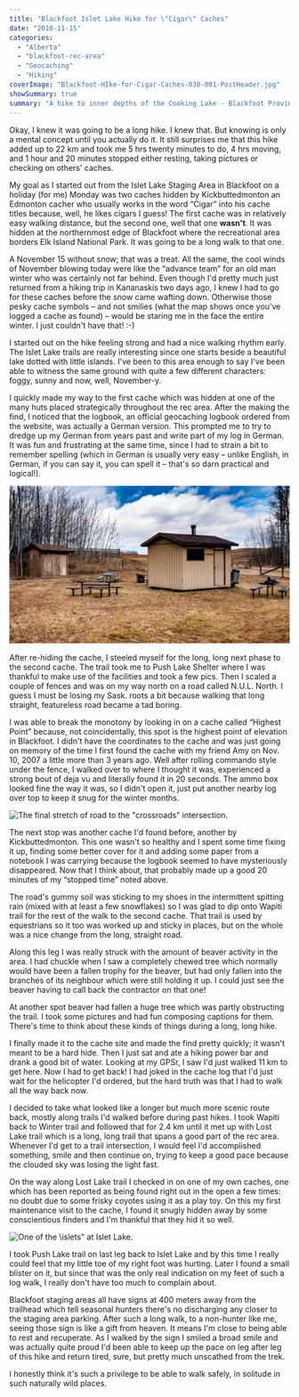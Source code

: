 ```yaml
---
title: "Blackfoot Islet Lake Hike for \"Cigar\" Caches"
date: "2010-11-15"
categories: 
  - "Alberta"
  - "blackfoot-rec-area"
  - "Geocaching"
  - "Hiking"
coverImage: "Blackfoot-HIke-for-Cigar-Caches-030-001-PostHeader.jpg"
showSummary: true
summary: "A hike to inner depths of the Cooking Lake - Blackfoot Provincial Recreation Area. Starting from the Islet Lake Staging Area, I was on the hunt for 'cigar' caches."
---
```


Okay, I knew it was going to be a long hike. I knew that. But knowing is only a mental concept until you actually do it. It still surprises me that this hike added up to 22 km and took me 5 hrs twenty minutes to do, 4 hrs moving, and 1 hour and 20 minutes stopped either resting, taking pictures or checking on others' caches.

My goal as I started out from the Islet Lake Staging Area in Blackfoot on a holiday (for me) Monday was two caches hidden by Kickbuttedmonton an Edmonton cacher who usually works in the word “Cigar” into his cache titles because, well, he likes cigars I guess! The first cache was in relatively easy walking distance, but the second one, well that one **wasn't**. It was hidden at the northernmost edge of Blackfoot where the recreational area borders Elk Island National Park. It was going to be a long walk to that one.

A November 15 without snow; that was a treat. All the same, the cool winds of November blowing today were like the “advance team” for an old man winter who was certainly not far behind. Even though I'd pretty much just returned from a hiking trip in Kananaskis two days ago, I knew I had to go for these caches before the snow came wafting down. Otherwise those pesky cache symbols – and not smilies (what the map shows once you've logged a cache as found) – would be staring me in the face the entire winter. I just couldn't have that! :-)

I started out on the hike feeling strong and had a nice walking rhythm early. The Islet Lake trails are really interesting since one starts beside a beautiful lake dotted with little islands. I've been to this area enough to say I've been able to witness the same ground with quite a few different characters: foggy, sunny and now, well, November-y.

I quickly made my way to the first cache which was hidden at one of the many huts placed strategically throughout the rec area. After the making the find, I noticed that the logbook, an official geocaching logbook ordered from the website, was actually a German version. This prompted me to try to dredge up my German from years past and write part of my log in German. It was fun and frustrating at the same time, since I had to strain a bit to remember spelling (which in German is usually very easy – unlike English, in German, if you can say it, you can spell it – that's so darn practical and logical!).

![Push Lake Shelter](Blackfoot-HIke-for-Cigar-Caches-054-610x343-1.jpg "Push Lake Shelter")

After re-hiding the cache, I steeled myself for the long, long next phase to the second cache. The trail took me to Push Lake Shelter where I was thankful to make use of the facilities and took a few pics. Then I scaled a couple of fences and was on my way north on a road called N.U.L. North. I guess I must be losing my Sask. roots a bit because walking that long straight, featureless road became a tad boring.

I was able to break the monotony by looking in on a cache called “Highest Point” because, not coincidentally, this spot is the highest point of elevation in Blackfoot. I didn't have the coordinates to the cache and was just going on memory of the time I first found the cache with my friend Amy on Nov. 10, 2007 a little more than 3 years ago. Well after rolling commando style under the fence, I walked over to where I thought it was, experienced a strong bout of deja vu and literally found it in 20 seconds. The ammo box looked fine the way it was, so I didn't open it, just put another nearby log over top to keep it snug for the winter months.

![The final stretch of road to the \"crossroads\" intersection.](Blackfoot-HIke-for-Cigar-Caches-064-610x343-1.jpg "The final stretch of road to the \"crossroads\" intersection.")

The next stop was another cache I'd found before, another by Kickbuttedmonton. This one wasn't so healthy and I spent some time fixing it up, finding some better cover for it and adding some paper from a notebook I was carrying because the logbook seemed to have mysteriously disappeared. Now that I think about, that probably made up a good 20 minutes of my “stopped time” noted above.

The road's gummy soil was sticking to my shoes in the intermittent spitting rain (mixed with at least a few snowflakes) so I was glad to dip onto Wapiti trail for the rest of the walk to the second cache. That trail is used by equestrians so it too was worked up and sticky in places, but on the whole was a nice change from the long, straight road.

Along this leg I was really struck with the amount of beaver activity in the area. I had chuckle when I saw a completely chewed tree which normally would have been a fallen trophy for the beaver, but had only fallen into the branches of its neighbour which were still holding it up. I could just see the beaver having to call back the contractor on that one!

At another spot beaver had fallen a huge tree which was partly obstructing the trail. I took some pictures and had fun composing captions for them. There's time to think about these kinds of things during a long, long hike.

I finally made it to the cache site and made the find pretty quickly; it wasn't meant to be a hard hide. Then I just sat and ate a hiking power bar and drank a good bit of water. Looking at my GPSr, I saw I'd just walked 11 km to get here. Now I had to get back! I had joked in the cache log that I'd just wait for the helicopter I'd ordered, but the hard truth was that I had to walk all the way back now.

I decided to take what looked like a longer but much more scenic route back, mostly along trails I'd walked before during past hikes. I took Wapiti back to Winter trail and followed that for 2.4 km until it met up with Lost Lake trail which is a long, long trail that spans a good part of the rec area. Whenever I'd get to a trail intersection, I would feel I'd accomplished something, smile and then continue on, trying to keep a good pace because the clouded sky was losing the light fast.

On the way along Lost Lake trail I checked in on one of my own caches, one which has been reported as being found right out in the open a few times: no doubt due to some frisky coyotes using it as a play toy. On this my first maintenance visit to the cache, I found it snugly hidden away by some conscientious finders and I'm thankful that they hid it so well.

![One of the \islets\" at Islet Lake.](Blackfoot-HIke-for-Cigar-Caches-124-610x343-1.jpg "One of the \"islets\" at Islet Lake.")

I took Push Lake trail on last leg back to Islet Lake and by this time I really could feel that my little toe of my right foot was hurting. Later I found a small blister on it, but since that was the only real indication on my feet of such a log walk, I really don't have too much to complain about.

Blackfoot staging areas all have signs at 400 meters away from the trailhead which tell seasonal hunters there's no discharging any closer to the staging area parking. After such a long walk, to a non-hunter like me, seeing those sign is like a gift from heaven. It means I'm close to being able to rest and recuperate. As I walked by the sign I smiled a broad smile and was actually quite proud I'd been able to keep up the pace on leg after leg of this hike and return tired, sure, but pretty much unscathed from the trek.

I honestly think it's such a privilege to be able to walk safely, in solitude in such naturally wild places.
